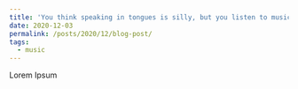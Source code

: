 ```yaml
---
title: 'You think speaking in tongues is silly, but you listen to music'
date: 2020-12-03
permalink: /posts/2020/12/blog-post/
tags:
  - music
---
```


Lorem Ipsum

<meta name="twitter:card" content="summary_large_image">
<meta name="twitter:site" content="@jasonrosewell">
<meta name="twitter:title" content="You think speaking in tongues is silly, but you listen to music">
<meta name="twitter:image" content="../images/jason-rosewell-ASKeuOZqhYU-unsplash.jpg">